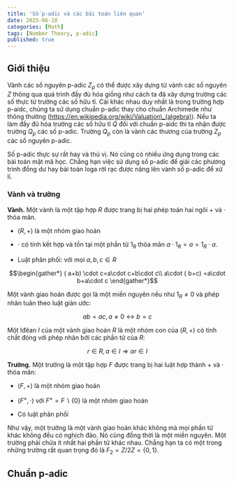 ```yaml
---
title: 'Số p-adic và các bài toán liên quan'
date: 2025-06-18
categories: [Math]
tags: [Number Theory, p-adic]     
published: true
---
```

## Giới thiệu
Vành các số nguyên p-adic $\displaystyle Z_{p}$ có thể được xây dựng từ vành các số nguyên $\displaystyle Z$ thông qua quá trình đầy đủ hóa giống như cách ta đã xây dựng trường các số thực từ trường các số hữu tỉ. Cái khác nhau duy nhất là trong trường hợp p-aidc, chúng ta sử dụng chuẩn p-adic thay cho chuẩn Archimede như thông thường (https://en.wikipedia.org/wiki/Valuation\_(algebra)). Nếu ta làm đầy đủ hóa trường các số hữu tỉ $\displaystyle Q$ đối với chuẩn p-aidc thì ta nhận được trường $\displaystyle Q_{p}$ các số p-adic. Trường $\displaystyle Q_{p}$ còn là vành các thương của trường $\displaystyle Z_{p}$ các số nguyên p-adic.

Số p-adic thực sự rất hay và thú vị. Nó cũng có nhiều ứng dụng trong các bài toán mật mã học. Chẳng hạn việc sử dụng số p-adic để giải các phương trình đồng dư hay bài toán loga rời rạc được nâng lên vành số p-adic để xử lí.

### Vành và trường

**Vành.** Một vành là một tập hợp $\displaystyle R$ được trang bị hai phép toán hai ngôi $\displaystyle +$ và $\displaystyle \cdot$ thỏa mãn.

- $\displaystyle ( R,+)$ là một nhóm giao hoán

- $\displaystyle \cdot$ có tính kết hợp và tồn tại một phần tử $\displaystyle 1_{R}$ thỏa mãn $\displaystyle a\cdot 1_{R} =a=1_{R} \cdot a$. 

- Luật phân phối: với mọi $\displaystyle a,b,c\in R$

$$\begin{gather*}
( a+b) \cdot c=a\cdot c+b\cdot c\\
a\cdot ( b+c) =a\cdot b+a\cdot c
\end{gather*}$$

Một vành giao hoán được gọi là một miền nguyên nếu như $\displaystyle 1_{R} \neq 0$ và phép nhân tuân theo luật giản ước:

$$\begin{equation*}
ab=ac,a\neq 0\leftrightarrow b=c
\end{equation*}$$



Một Iđêan $\displaystyle I$ của một vành giao hoán $\displaystyle R$ là một nhóm con của $\displaystyle ( R,+)$ có tính chất đóng với phép nhân bởi các phần tử của $\displaystyle R$:

$$\begin{equation*}
r\in R,a\in I\Longrightarrow ar\in I
\end{equation*}$$

**Trường.** Một trường là một tập hợp $\displaystyle F$ được trang bị hai luật hợp thành $\displaystyle +$ và $\displaystyle \cdot$ thỏa mãn: 

- $\displaystyle ( F,+)$ là một nhóm giao hoán

- $\displaystyle \left( F^{\times } ,\cdot \right)$ với $\displaystyle F^{\times } =F\backslash \{0\}$ là một nhóm giao hoán

- Có luật phân phối

Như vậy, một trường là một vành giao hoán khác không mà mọi phần tử khác không đều có nghịch đảo. Nó cũng đồng thời là một miền nguyên. Một trường phải chứa ít nhất hai phần tử khác nhau. Chẳng hạn ta có một trong những trường rất quan trọng đó là $\displaystyle F_{2} =Z/2Z=\{0,1\}$. 





## Chuẩn p-adic
